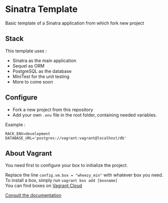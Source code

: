 Sinatra Template
================
Basic template of a Sinatra application from which fork new project

Stack
-----
This template uses :
- Sinatra as the main application
- Sequel as ORM
- PostgreSQL as the database
- MiniTest for the unit testing
- More to come soon

Configure
---------
- Fork a new project from this repository
- Add your own `.env` file in the root folder, containing needed variables.

Example :
```
RACK_ENV=development
DATABASE_URL='postgres://vagrant:vagrant@localhost/db'
```

About Vagrant
-------------
You need first to configure your box to initialize the project.

Replace the line `config.vm.box = "wheezy_min"` with whatever box you need.  
To install a box, simply run `vagrant box add [boxname]`  
You can find boxes on [Vagrant Cloud][vagrantcloud]

[Consult the documentation][vagrantboxes]

[vagrantcloud]:https://vagrantcloud.com/
[vagrantboxes]:https://docs.vagrantup.com/v2/getting-started/boxes.html
